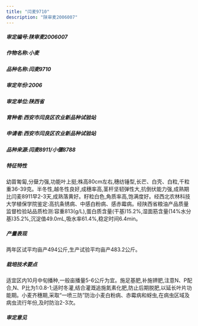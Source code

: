 ```yaml
---
title: "闫麦9710"
description: "陕审麦2006007"
---
```

##### 审定编号:陕审麦2006007

##### 作物名称:小麦

##### 品种名称:闫麦9710

##### 审定年份:2006

##### 审定单位:陕西省

##### 育种者:西安市闫良区农业新品种试验站

##### 申请者:西安市闫良区农业新品种试验站

##### 品种来源:闫麦8911/小偃8788

##### 特征特性
幼苗匍匐,分蘖力强,功能叶上挺;株高80cm左右,穗纺锤型,长芒、白壳、白粒,千粒重36-39克。半冬性,越冬性良好,成穗率高,茎杆坚韧弹性大,抗倒伏能力强,成熟期比闫麦8911早2-3天,成熟落黄好。籽粒白色,角质率高,饱满度好。经西北农林科技大学植保学院鉴定:高抗条锈病、中感白粉病、感赤霉病。经陕西省粮油产品质量监督检验站品质检测:容重813(g/L),蛋白质含量(干基)15.2%,湿面筋含量(14%水分基)35.2%,沉淀值49.0mL,吸水率61.4%,稳定时间6.4min。

##### 产量表现
两年区试平均亩产494公斤,生产试验平均亩产483.2公斤。

##### 栽培技术要点
适宜区内10月中旬播种,一般亩播量5-6公斤为宜。施足基肥,补施钾肥,注意N、P配合,N、P比为1:0.8-1;适时冬灌,结合灌溉追施氮素化肥,防止后期脱肥,以延长叶片功能期。小麦齐穗期,采取“一喷三防”防治小麦白粉病、赤霉病和蚜虫,在病虫区域及病虫流行年份,及时防治2-3次。

##### 审定意见

